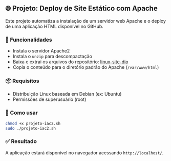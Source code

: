## 🌐 Projeto: Deploy de Site Estático com Apache

Este projeto automatiza a instalação de um servidor web Apache e o deploy de uma aplicação HTML disponível no GitHub.

### 🧰 Funcionalidades

- Instala o servidor Apache2
- Instala o `unzip` para descompactação
- Baixa e extrai os arquivos do repositório:
  [linux-site-dio](https://github.com/denilsonbonatti/linux-site-dio)
- Copia o conteúdo para o diretório padrão do Apache (`/var/www/html`)

### 📦 Requisitos

- Distribuição Linux baseada em Debian (ex: Ubuntu)
- Permissões de superusuário (root)

### 🚀 Como usar

```bash
chmod +x projeto-iac2.sh
sudo ./projeto-iac2.sh
```

### ✅ Resultado

A aplicação estará disponível no navegador acessando `http://localhost/`.


